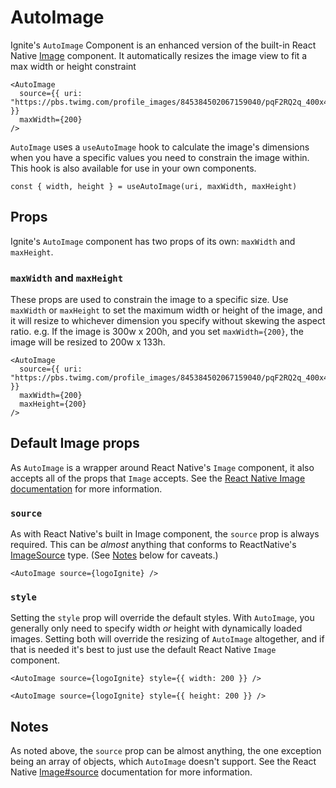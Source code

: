 # AutoImage

Ignite's `AutoImage` Component is an enhanced version of the built-in React Native [Image](https://reactnative.dev/docs/image) component. It automatically resizes the image view to fit a max width or height constraint

```tsx
<AutoImage
  source={{ uri: "https://pbs.twimg.com/profile_images/845384502067159040/pqF2RQ2q_400x400.jpg" }}
  maxWidth={200}
/>
```

`AutoImage` uses a `useAutoImage` hook to calculate the image's dimensions when you have a specific values you need to constrain the image within. This hook is also available for use in your own components.

```tsx
const { width, height } = useAutoImage(uri, maxWidth, maxHeight)
```

## Props

Ignite's `AutoImage` component has two props of its own: `maxWidth` and `maxHeight`.

### `maxWidth` and `maxHeight`

These props are used to constrain the image to a specific size. Use `maxWidth` or `maxHeight` to set the maximum width or height of the image, and it will resize to whichever dimension you specify without skewing the aspect ratio. e.g. If the image is 300w x 200h, and you set `maxWidth={200}`, the image will be resized to 200w x 133h.

```tsx
<AutoImage
  source={{ uri: "https://pbs.twimg.com/profile_images/845384502067159040/pqF2RQ2q_400x400.jpg" }}
  maxWidth={200}
  maxHeight={200}
/>
```

## Default Image props

As `AutoImage` is a wrapper around React Native's `Image` component, it also accepts all of the props that `Image` accepts. See the [React Native Image documentation](https://reactnative.dev/docs/image) for more information.

### `source`

As with React Native's built in Image component, the `source` prop is always required. This can be _almost_ anything that conforms to ReactNative's [ImageSource](https://reactnative.dev/docs/image#imagesource) type. (See [Notes](#notes) below for caveats.)

```tsx
<AutoImage source={logoIgnite} />
```

### `style`

Setting the `style` prop will override the default styles. With `AutoImage`, you generally only need to specify width _or_ height with dynamically loaded images. Setting both will override the resizing of `AutoImage` altogether, and if that is needed it's best to just use the default React Native `Image` component.

```tsx
<AutoImage source={logoIgnite} style={{ width: 200 }} />
```

```tsx
<AutoImage source={logoIgnite} style={{ height: 200 }} />
```

## Notes

As noted above, the `source` prop can be almost anything, the one exception being an array of objects, which `AutoImage` doesn't support. See the React Native [Image#source](https://reactnative.dev/docs/image#source) documentation for more information.
